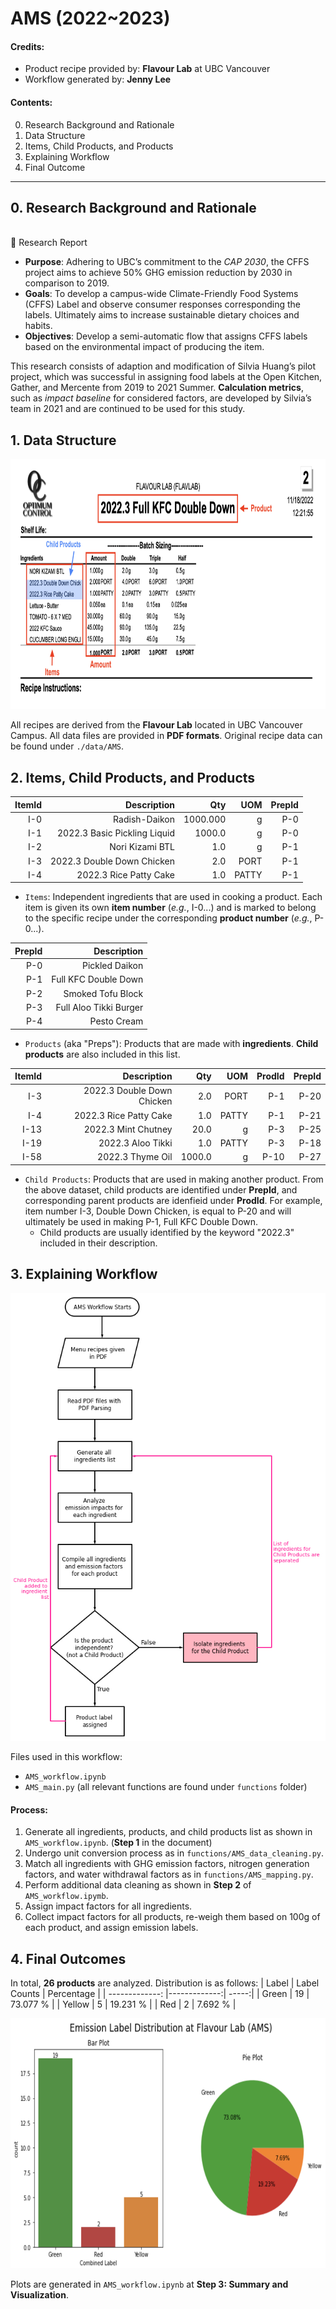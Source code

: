 # AMS (2022~2023)

#### Credits:
- Product recipe provided by: **Flavour Lab** at UBC Vancouver
- Workflow generated by: **Jenny Lee** 

#### Contents:
0. Research Background and Rationale
1. Data Structure
2. Items, Child Products, and Products
3. Explaining Workflow
4. Final Outcome

---
## 0. Research Background and Rationale
<br>🔗 Research Report
- **Purpose**: Adhering to UBC’s commitment to the *CAP 2030*, the CFFS project aims to achieve 50% GHG emission reduction by 2030 in comparison to 2019. 
- **Goals**: To develop a campus-wide Climate-Friendly Food Systems (CFFS) Label and observe consumer responses corresponding the labels. Ultimately aims to increase sustainable dietary choices and habits. 
- **Objectives**: Develop a semi-automatic flow that assigns CFFS labels based on the environmental impact of producing the item. 

This research consists of adaption and modification of Silvia Huang’s pilot project, which was successful in assigning food labels at the Open Kitchen, Gather, and Mercente from 2019 to 2021 Summer. **Calculation metrics**, such as *impact baseline* for considered factors, are developed by Silvia’s team in 2021 and are continued to be used for this study.

## 1. Data Structure
<img src="image/full_KFC_burger.png" width="800" height="400">

All recipes are derived from the **Flavour Lab** located in UBC Vancouver Campus. All data files are provided in **PDF formats**. Original recipe data can be found under `./data/AMS`. 

## 2. Items, Child Products, and Products

| ItemId        | Description       | Qty  | UOM | PrepId |
| -------------: |-------------:| -----:| -----:| -----:| 
| I-0      | Radish-Daikon | 1000.000 | g | P-0 |
| I-1      | 2022.3 Basic Pickling Liquid      |   1000.0 | g | P-0 |
| I-2 | Nori Kizami BTL      |   1.0 | g | P-1 |
| I-3 | 2022.3 Double Down Chicken      |   2.0 | PORT | P-1 |
| I-4 | 2022.3 Rice Patty Cake      |   1.0 | PATTY | P-1 |

- `Items`: Independent ingredients that are used in cooking a product. Each item is given its own **item number** (*e.g.*, I-0...) and is marked to belong to the specific recipe under the corresponding **product number** (*e.g.*, P-0...). 

| PrepId        | Description       | 
| -------------: |-------------:| 
| P-0      | Pickled Daikon | 
| P-1      | Full KFC Double Down      |  
| P-2 | Smoked Tofu Block      |   
| P-3 | Full Aloo Tikki Burger      |   
| P-4 | Pesto Cream      |   

- `Products` (aka "Preps"): Products that are made with **ingredients**. **Child products** are also included in this list. 

| ItemId        | Description       | Qty  | UOM | ProdId | PrepId |
| -------------: |-------------:| -----:| -----:| -----:| -----:| 
| I-3      | 2022.3 Double Down Chicken  | 2.0 | PORT | P-1 | P-20 |
| I-4      | 2022.3 Rice Patty Cake      |   1.0 | PATTY | P-1 | P-21 |
| I-13 | 2022.3 Mint Chutney    |   20.0 | g | P-3 | P-25 |
| I-19 | 2022.3 Aloo Tikki     |   1.0 | PATTY | P-3 | P-18 |
| I-58 | 2022.3 Thyme Oil |   1000.0 | g | P-10 | P-27 |

- `Child Products`: Products that are used in making another product. From the above dataset, child products are identified under **PrepId**, and corresponding parent products are idenfieid under **ProdId**. For example, item number I-3, Double Down Chicken, is equal to P-20 and will ultimately be used in making P-1, Full KFC Double Down.
  - Child products are usually identified by the keyword "2022.3" included in their description. 

## 3. Explaining Workflow
<img src="image/AMS_workflow.jpg">

Files used in this workflow: 
- `AMS_workflow.ipynb`
- `AMS_main.py` (all relevant functions are found under `functions` folder)

#### Process:
1. Generate all ingredients, products, and child products list as shown in `AMS_workflow.ipynb`. (**Step 1** in the document)
2. Undergo unit conversion process as in `functions/AMS_data_cleaning.py`. 
3. Match all ingredients with GHG emission factors, nitrogen generation factors, and water withdrawal factors as in `functions/AMS_mapping.py`.
4. Perform additional data cleaning as shown in **Step 2** of `AMS_workflow.ipymb`.
5. Assign impact factors for all ingredients.
6. Collect impact factors for all products, re-weigh them based on 100g of each product, and assign emission labels. 

## 4. Final Outcomes
In total, **26 products** are analyzed. Distribution is as follows:
| Label       | Label Counts       | Percentage  | 
| -------------: |-------------:| -----:| 
| Green      | 19 | 73.077 % | 
| Yellow      | 5 | 19.231 % | 
| Red      | 2 | 7.692 % |

<img src="image/summary_visualization.png" width="700" height="400">

Plots are generated in `AMS_workflow.ipynb` at **Step 3: Summary and Visualization**. 
